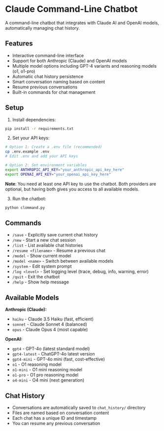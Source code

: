 # Claude Command-Line Chatbot

A command-line chatbot that integrates with Claude AI and OpenAI models, automatically managing chat history.

## Features

- Interactive command-line interface
- Support for both Anthropic (Claude) and OpenAI models
- Multiple model options including GPT-4 variants and reasoning models (o1, o1-pro)
- Automatic chat history persistence
- Smart conversation naming based on content
- Resume previous conversations
- Built-in commands for chat management

## Setup

1. Install dependencies:
```bash
pip install -r requirements.txt
```

2. Set your API keys:
```bash
# Option 1: Create a .env file (recommended)
cp .env.example .env
# Edit .env and add your API keys

# Option 2: Set environment variables
export ANTHROPIC_API_KEY="your_anthropic_api_key_here"
export OPENAI_API_KEY="your_openai_api_key_here"
```

**Note**: You need at least one API key to use the chatbot. Both providers are optional, but having both gives you access to all available models.

3. Run the chatbot:
```bash
python clommand.py
```

## Commands

- `/save` - Explicitly save current chat history
- `/new` - Start a new chat session
- `/list` - List available chat histories
- `/resume <filename>` - Resume a previous chat
- `/model` - Show current model
- `/model <name>` - Switch between available models
- `/system` - Edit system prompt
- `/log <level>` - Set logging level (trace, debug, info, warning, error)
- `/quit` - Exit the chatbot
- `/help` - Show help message

## Available Models

**Anthropic (Claude):**
- `haiku` - Claude 3.5 Haiku (fast, efficient)
- `sonnet` - Claude Sonnet 4 (balanced)
- `opus` - Claude Opus 4 (most capable)

**OpenAI:**
- `gpt4` - GPT-4o (latest standard model)
- `gpt4-latest` - ChatGPT-4o latest version
- `gpt4-mini` - GPT-4o mini (fast, cost-effective)
- `o1` - O1 reasoning model
- `o1-mini` - O1 mini reasoning model
- `o1-pro` - O1 pro reasoning model
- `o4-mini` - O4 mini (next generation)

## Chat History

- Conversations are automatically saved to `chat_history/` directory
- Files are named based on conversation content
- Each chat has a unique ID and timestamp
- You can resume any previous conversation